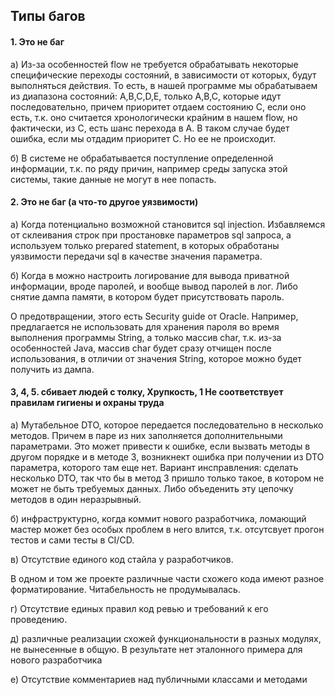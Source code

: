 ## Типы багов

#### 1. Это не баг

а) Из-за особенностей flow не требуется обрабатывать некоторые специфические переходы состояний, в зависимости от которых,
будут выполняться действия.
То есть, в нашей программе мы обрабатываем из диапазона состояний: A,B,C,D,E, только А,В,С, 
которые идут последовательно, причем приоритет отдаем состоянию С, если оно есть, т.к. оно считается хронологически крайним в нашем flow, 
но фактически, из С, есть шанс перехода в А.
В таком случае будет ошибка, если мы отдадим приоритет С.
Но ее не происходит.

б) В системе не обрабатывается поступление определенной информации, т.к. по ряду причин, например среды запуска этой системы, такие данные не могут в нее попасть.

#### 2. Это не баг (а что-то другое уязвимости)

а) Когда потенциально возможной становится sql injection.
Избавляемся от склеивания строк при простановке параметров sql запроса,
а используем только prepared statement,
в которых обработаны уязвимости передачи sql в качестве значения параметра.

б) Когда в можно настроить логирование для вывода приватной информации,
вроде паролей, и вообще вывод паролей в лог.
Либо снятие дампа памяти, в котором будет присутствовать пароль.

О предотвращении, этого есть Security guide от Oracle.
Например, предлагается не использовать для хранения пароля во время выполнения программы String, а только массив char, 
т.к. из-за особенностей Java, массив char будет сразу отчищен после использования, в отличии от значения String, которое можно будет получить из дампа.

#### 3, 4, 5. сбивает людей с толку, Хрупкость, 1 Не соответствует правилам гигиены и охраны труда

а) Мутабельное DTO, которое передается последовательно в несколько методов. Причем в паре из них заполняется дополнительными параметрами.
Это может привести к ошибке, если вызвать методы в другом порядке и в методе 3, возникнект ошибка при получении из DTO параметра, которого там еще нет.
Вариант инсправления: сделать несколько DTO, так что бы в метод 3 пришло только такое,
в котором не может не быть требуемых данных. Либо объеденить эту цепочку методов в один неразрывный.

б) инфраструктурно, когда коммит нового разработчика, ломающий мастер может без особых проблем в
него влится, т.к. отсутсвует прогон тестов и сами тесты в CI/CD.

в) Отсутствие единого код стайла у разработчиков.

В одном и том же проекте различные части схожего кода имеют разное форматирование. Читабельность не продумывалась.

г) Отсутствие единых правил код ревью и требований к его проведению.

д) различные реализации схожей функциональности в разных модулях, не вынесенные в общую. В результате нет эталонного примера для нового разработчика

е) Отсутствие комментариев над публичными классами и методами
